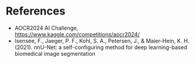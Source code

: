 # References

* AOCR2024 AI Challenge, https://www.kaggle.com/competitions/aocr2024/
* Isensee, F., Jaeger, P. F., Kohl, S. A., Petersen, J., & Maier-Hein, K. H. (2021). nnU-Net: a self-configuring method for deep learning-based biomedical image segmentation